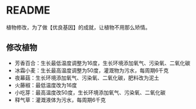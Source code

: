 # README

植物修改，为了做【优良基因】的成就，让植物不用那么矫情。

## 修改植物

* 芳香百合：生长最低温度调整为16度，生长环境添加氧气、污染氧、二氧化碳
* 冰霜小麦：生长最高温度调整为50度，灌溉物为污水，每周期6千克
* 夜幕菇：生长环境添加氧气、污染氧、二氧化碳，肥料改为泥土
* 火藤椒：最低温度改为16度
* 小吃芽：最高温度改50度，生长环境添加氧气、污染氧、二氧化碳
* 释气草：灌溉液体为污水，每周期6千克